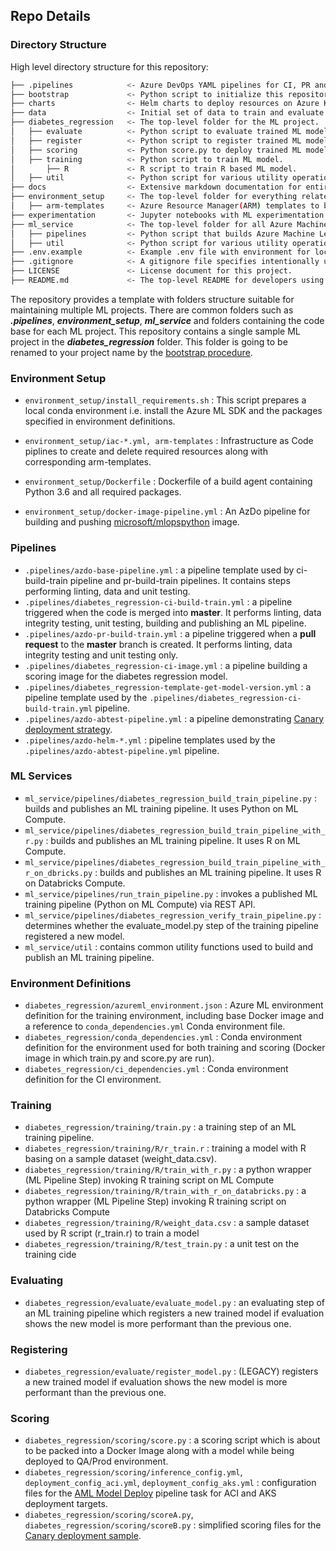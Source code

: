 ## Repo Details

### Directory Structure

High level directory structure for this repository:

```bash
├── .pipelines            <- Azure DevOps YAML pipelines for CI, PR and model training and deployment.
├── bootstrap             <- Python script to initialize this repository with a custom project name.
├── charts                <- Helm charts to deploy resources on Azure Kubernetes Service(AKS).
├── data                  <- Initial set of data to train and evaluate model.
├── diabetes_regression   <- The top-level folder for the ML project.
│   ├── evaluate          <- Python script to evaluate trained ML model.
│   ├── register          <- Python script to register trained ML model with Azure Machine Learning Service.
│   ├── scoring           <- Python score.py to deploy trained ML model.
│   ├── training          <- Python script to train ML model.
│       ├── R             <- R script to train R based ML model.
│   ├── util              <- Python script for various utility operations specific to this ML project.
├── docs                  <- Extensive markdown documentation for entire project.
├── environment_setup     <- The top-level folder for everything related to infrastructure.
│   ├── arm-templates     <- Azure Resource Manager(ARM) templates to build infrastructure needed for this project.
├── experimentation       <- Jupyter notebooks with ML experimentation code.
├── ml_service            <- The top-level folder for all Azure Machine Learning resources.
│   ├── pipelines         <- Python script that builds Azure Machine Learning pipelines.
│   ├── util              <- Python script for various utility operations specific to Azure Machine Learning.
├── .env.example          <- Example .env file with environment for local development experience.  
├── .gitignore            <- A gitignore file specifies intentionally un-tracked files that Git should ignore.  
├── LICENSE               <- License document for this project.
├── README.md             <- The top-level README for developers using this project.  
```

The repository provides a template with folders structure suitable for maintaining multiple ML projects. There are common folders such as ***.pipelines***, ***environment_setup***, ***ml_service*** and folders containing the code base for each ML project. This repository contains a single sample ML project in the ***diabetes_regression*** folder. This folder is going to be renamed to your project name by the [bootstrap procedure](../bootstrap/README.md).

### Environment Setup

- `environment_setup/install_requirements.sh` : This script prepares a local conda environment i.e. install the Azure ML SDK and the packages specified in environment definitions.

- `environment_setup/iac-*.yml, arm-templates` : Infrastructure as Code piplines to create and delete required resources along with corresponding arm-templates.

- `environment_setup/Dockerfile` : Dockerfile of a build agent containing Python 3.6 and all required packages.

- `environment_setup/docker-image-pipeline.yml` : An AzDo pipeline for building and pushing [microsoft/mlopspython](https://hub.docker.com/_/microsoft-mlops-python) image.

### Pipelines

- `.pipelines/azdo-base-pipeline.yml` : a pipeline template used by ci-build-train pipeline and pr-build-train pipelines. It contains steps performing linting, data and unit testing.  
- `.pipelines/diabetes_regression-ci-build-train.yml` : a pipeline triggered when the code is merged into **master**. It performs linting, data integrity testing, unit testing, building and publishing an ML pipeline.
- `.pipelines/azdo-pr-build-train.yml` : a pipeline triggered when a **pull request** to the **master** branch is created. It performs linting, data integrity testing and unit testing only.
- `.pipelines/diabetes_regression-ci-image.yml` : a pipeline building a scoring image for the diabetes regression model. 
- `.pipelines/diabetes_regression-template-get-model-version.yml` : a pipeline template used by the `.pipelines/diabetes_regression-ci-build-train.yml` pipeline.
- `.pipelines/azdo-abtest-pipeline.yml` : a pipeline demonstrating [Canary deployment strategy](./docs/canary_ab_deployment.md).
- `.pipelines/azdo-helm-*.yml` : pipeline templates used by the `.pipelines/azdo-abtest-pipeline.yml` pipeline.



### ML Services

- `ml_service/pipelines/diabetes_regression_build_train_pipeline.py` : builds and publishes an ML training pipeline. It uses Python on ML Compute.
- `ml_service/pipelines/diabetes_regression_build_train_pipeline_with_r.py` : builds and publishes an ML training pipeline. It uses R on ML Compute.
- `ml_service/pipelines/diabetes_regression_build_train_pipeline_with_r_on_dbricks.py` : builds and publishes an ML training pipeline. It uses R on Databricks Compute.
- `ml_service/pipelines/run_train_pipeline.py` : invokes a published ML training pipeline (Python on ML Compute) via REST API.
- `ml_service/pipelines/diabetes_regression_verify_train_pipeline.py` : determines whether the evaluate_model.py step of the training pipeline registered a new model.
- `ml_service/util` : contains common utility functions used to build and publish an ML training pipeline.

### Environment Definitions

- `diabetes_regression/azureml_environment.json` : Azure ML environment definition for the training environment, including base Docker image and a reference to `conda_dependencies.yml` Conda environment file.
- `diabetes_regression/conda_dependencies.yml` : Conda environment definition for the environment used for both training and scoring (Docker image in which train.py and score.py are run).
- `diabetes_regression/ci_dependencies.yml` : Conda environment definition for the CI environment.

### Training

- `diabetes_regression/training/train.py` : a training step of an ML training pipeline.
- `diabetes_regression/training/R/r_train.r` : training a model with R basing on a sample dataset (weight_data.csv).
- `diabetes_regression/training/R/train_with_r.py` : a python wrapper (ML Pipeline Step) invoking R training script on ML Compute
- `diabetes_regression/training/R/train_with_r_on_databricks.py` : a python wrapper (ML Pipeline Step) invoking R training script on Databricks Compute
- `diabetes_regression/training/R/weight_data.csv` : a sample dataset used by R script (r_train.r) to train a model
- `diabetes_regression/training/R/test_train.py` : a unit test on the training cide

### Evaluating

- `diabetes_regression/evaluate/evaluate_model.py` : an evaluating step of an ML training pipeline which registers a new trained model if evaluation shows the new model is more performant than the previous one.

### Registering

- `diabetes_regression/evaluate/register_model.py` : (LEGACY) registers a new trained model if evaluation shows the new model is more performant than the previous one.

### Scoring

- `diabetes_regression/scoring/score.py` : a scoring script which is about to be packed into a Docker Image along with a model while being deployed to QA/Prod environment.
- `diabetes_regression/scoring/inference_config.yml`, `deployment_config_aci.yml`, `deployment_config_aks.yml` : configuration files for the [AML Model Deploy](https://marketplace.visualstudio.com/items?itemName=ms-air-aiagility.private-vss-services-azureml&ssr=false#overview) pipeline task for ACI and AKS deployment targets.
- `diabetes_regression/scoring/scoreA.py`, `diabetes_regression/scoring/scoreB.py` : simplified scoring files for the [Canary deployment sample](./docs/canary_ab_deployment.md).

